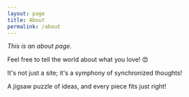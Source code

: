 ```yaml
---
layout: page
title: About
permalink: /about
---
```


_This is an about page._

Feel free to tell the world about what you love! 😍

It's not just a site; it's a symphony of synchronized thoughts!

A jigsaw puzzle of ideas, and every piece fits just right!
